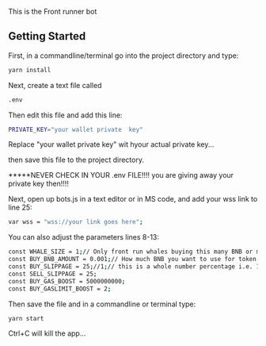 This is the Front runner bot

## Getting Started

First, in a commandline/terminal go into the project directory and type:
```bash
yarn install
```

Next, create a text file called 
```bash
.env
```

Then edit this file and add this line:

```bash
PRIVATE_KEY="your wallet private  key"
```

Replace "your wallet private  key" wit hyour actual private key...

then save this file to the project directory.

*****NEVER CHECK IN YOUR .env FILE!!!!  you are giving away your private key then!!!!

Next, open up bots.js in a text editor or in MS code, and add your wss link to line 25:

```bash
var wss = "wss://your link goes here";
```

You can also adjust the parameters lines 8-13:

```bash
const WHALE_SIZE = 1;// Only front run whales buying this many BNB or more
const BUY_BNB_AMOUNT = 0.001;// How much BNB you want to use for token front run
const BUY_SLIPPAGE = 25;//1;// this is a whole number percentage i.e. 1 = 1%  Sets the minimum percentage of the token received before it reverts.  ZERO means you are willing to not get any tokens.  1% means you will only miss 1% of the toal that you want.  50% meams ypou are willing to only get as low as 50% of the tokens owed
const SELL_SLIPPAGE = 25;
const BUY_GAS_BOOST = 5000000000; 
const BUY_GASLIMIT_BOOST = 2;
```

Then save the file and in a commandline or terminal type:
```bash
yarn start
```

Ctrl+C will kill the app...